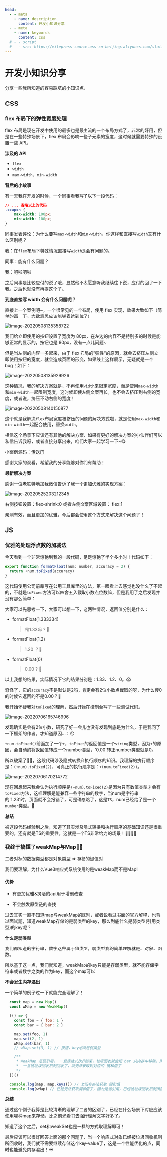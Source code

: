 ```yaml
---
head:
  - - meta
    - name: description
      content: 开发小知识分享
  - - meta
    - name: keywords
      content: css
  # - - script
  #   - src: https://vitepress-source.oss-cn-beijing.aliyuncs.com/statistics.js
---
```


# 开发小知识分享

分享一些我所知道的容易踩坑的小知识点。

## CSS

### flex 布局下的弹性宽度处理

flex 布局是现在开发中使用的最多也是最主流的一个布局方式了，非常的好用，但是在一些特殊场景下，flex 布局会影响一些子元素的宽度，这时候就需要特殊的设置一些 API。

**涉及的 API**

- `flex`
- `width`
- `max-width`、`min-width`

**背后的小故事**

有一天我在开发的时候，一个同事看我写了以下一段代码：

```css
// ... 省略以上的代码
.coupon {
	max-width: 100px;
	min-width: 100px;
}
```

同事发表评论：为什么要写`max-width`和`min-width`，你这样和直接写`width`又有什么区别呢？

我：在`flex`布局下特殊情况直接写`width`是会有问题的。

同事：能有什么问题？

我：吧啦吧啦

之后同事是比较应付的说了哦，显然他不太愿意听我继续往下说，应付的回了一下我。之后也就没有再提这个了。

**到底直接写 width 会有什么问题呢？**

直接上一个案例吧~，一个很常见的一个布局，使用 flex 实现，效果大致如下（简单的画一下，大致意思应该能够表达到位了）

![image-20220508135358722](https://vitepress-source.oss-cn-beijing.aliyuncs.com/typoraimage-20220508135358722.png)

我们给立即使用的按钮设置了宽度为 80px，在左边的内容不是特别多的时候是能够正常的显示的，按钮也是 80px，没有一点儿问题~

但是当左侧的内容一多起来，由于 flex 布局的”弹性“的原因，就会去挤压左侧立即使用按钮的宽度，就会造成页面的形变，如果线上这样展示，无疑就是一个 bug！如下：

![image-20220508135929926](https://vitepress-source.oss-cn-beijing.aliyuncs.com/typoraimage-20220508135929926.png)

这种情况，我的解决方案就是，不再使用`width`来限定宽度，而是使用`max-width`和`min-width`一起限制宽度，这时候即使左侧文案再长，也不会去挤压到右侧的宽度，或者说，挤压不动右侧的宽度！

![image-20220508140150877](https://vitepress-source.oss-cn-beijing.aliyuncs.com/typoraimage-20220508140150877.png)

这个就是我解决`flex`布局宽度被挤压的问题的解决方式啦，就是使用`max-width`和`min-width`一起配合使用，替换`width`。

相信这个场景下应该还有其他的解决方案，如果有更好的解决方案的小伙伴们可以私信告诉我呀，或者直接分享出来，咱们大家一起学习一下~😋

小案例源码：[传送门](https://github.com/ldlw/dailyLearning/tree/master/%E9%9A%8F%E6%89%8B%E8%AE%B0%E5%BD%95%E7%9F%A5%E8%AF%86%E7%82%B9/flex%E5%B8%83%E5%B1%80%E4%B8%AD%E5%AE%BD%E5%BA%A6%E8%AE%BE%E7%BD%AE)

感谢大家的观看，希望我的分享能够对你们有帮助！

**最新解决方案**

感谢一位老铁特地加我微信告诉了我一个更加优雅的实现方案：

![image-20220525203212345](https://vitepress-source.oss-cn-beijing.aliyuncs.com/typoraimage-20220525203212345.png)

右侧按钮设置：flex-shrink:0
或者左侧文案区域设置： flex:1

亲测有效，而且更加的优雅，今后都会使用这个方式来解决这个问题了！

## JS

### 优雅的处理浮点数的加减法

今天看到一个非常惊艳到我的一段代码，足足惊艳了半个多小时！代码如下：

```js
export function formatFloat(num: number, accuracy = 2) {
  return +num.toFixed(accuracy)
}
```

这代码使用公司前辈写在公用工具库里的方法，第一眼看上去感觉也没什么了不起的，不就是`toFixed`方法可以四舍五入截取小数点位数嘛，但是我用了之后发现并没有那么简单：

大家可以先思考一下，大家可以想一下，这两种情况，返回值分别是什么：

- formatFloat(1.333334)

  > 是1.33吗？🤔

- formatFloat(1.2)

  > 1.20 ？🤔

- formatFloat(0)

  > 0.00 ? 🤔

以上我想的结果，实际情况下它的结果分别是：1.33、1.2、0。😱

奇怪了，它的`accuracy`不是默认是2吗，肯定会有2位小数点截取的呀，为什么传0的时候它返回的不是0.00？🤔

我开始怀疑我对`toFixed`的理解，然后开始在控制台写了一些测试代码。

![image-20220706165746996](https://vitepress-source.oss-cn-beijing.aliyuncs.com/typoraimage-20220706165746996.png)

发现确实是会有2位小数，研究了好一会儿也没有发现到底是为什么，于是我问了一下框架的作者。才知道原因...：😯

`+num.toFixed()`前面加了一个`+`，`toFixed`的返回值是一个`string`类型，因为`+`的原因，会自动的将返回值转成一个number类型，'0.00'转正number类型就是0。

所以破案了🎉🎉，这段代码涉及隐式转换和执行顺序的知识。我理解的执行顺序是：`(+num).toFixed(2)`，可真正的执行顺序是：`+(num.toFixed(2))`。

![image-20220706170214772](https://vitepress-source.oss-cn-beijing.aliyuncs.com/typoraimage-20220706170214772.png)

现在回想起来我会认为执行顺序是`(+num).toFixed(2)`是因为只有数值类型才会有`toFixed`方法，这样理解是能兼容一些字符串的数字，当num是字符串的'1.23'时，页面就不会报错了，可是确忽略了，这是`TS`，num已经给了是一个`number`类型。🧐

**总结**

被这段代码经验到之后，知道了其实涉及隐式转换和执行顺序的基础知识还是很重要的，还有就是TS的重要性，这就是一个TS非常给力的场景！💪🏻💪🏻

### 我终于搞懂了weakMap与Map💪🏻

二者对标的数据类型都是对象类型 => 存储的键值对

我们要理解，为什么Vue3响应式系统使用的是weakMap而不是Map!

#### 优势

- 有更加优雅&灵活的api用于增删改查

- 不会触发原型链的查找

过去其实一直不知道map与weakMap的区别，或者说看过书面的官方解释，也背过面试题，知道weakMap存储的是弱类型的key，那么到底什么是弱类型(引用类型)的key呢？

**什么是弱类型**

我们都知道的字符串，数字这种属于值类型，弱类型我的简单理解就是、对象、函数。

所以基于这一点，我们就知道，weakMap的key只能是存弱类型，就不能存储字符串或者数字之类的作为key，而这个map可以

**不会发生内存溢出**

一个简单的例子过一下就能完全理解了！
```js
  const map = new Map()
  const wMap = new WeakMap()

  (() => {
    const foo = { foo: 1 }
    const bar = { bar: 2 }

    map.set(foo, 1)
    map.set(2, 1)
    wMap.set(bar, 1)
    // wMap.set(3, 1) // 报错，key必须是弱类型

    /**
     * WeakMap 是弱引用， 一旦表达式执行结束，垃圾回收就会把 bar 从内存中移除，所以无法从 weakMap中取到bar
     *  一旦被垃圾回收机制回收了，就无法获取到对应的 键和值了
     */
  })()

  console.log(map, map.keys()) // 依旧有办法获取 键和值
  console.log(wMap) // 已经无法获取键和值了，因为是弱引用，已经被垃圾回收机制所回收了

```

**总结**

通过这个例子我算是比较清晰的理解了二者的区别了，已经在什么场景下对应应该使用哪种map来存储，比之前光看书去强行理解文字好多了。

知道了这个之后，set和weakSet也是一样的方式取理解即可！

最后应该可以很好回答上面的那个问题了，当一个响应式对象已经被垃圾回收机制所回收时，我们就不需要继续存储这个key-value了，这是一个性能优化的点，同时也能避免内存溢出！☀️
